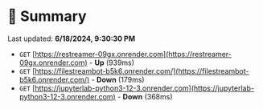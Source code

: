 # 📖 Summary
Last updated: **6/18/2024, 9:30:30 PM**

- `GET` [https://restreamer-09gx.onrender.com](https://restreamer-09gx.onrender.com) - **Up** (939ms)
- `GET` [https://filestreambot-b5k6.onrender.com/](https://filestreambot-b5k6.onrender.com/) - **Down** (179ms)
- `GET` [https://jupyterlab-python3-12-3.onrender.com](https://jupyterlab-python3-12-3.onrender.com) - **Down** (368ms)
